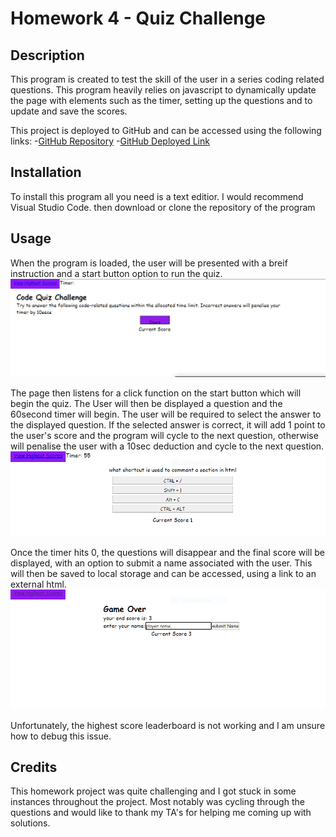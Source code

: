 # Homework 4 - Quiz Challenge

## Description

This program is created to test the skill of the user in a series coding related questions. This program heavily relies on javascript to dynamically update the page with elements such as the timer, setting up the questions and to update and save the scores. 

This project is deployed to GitHub and can be accessed using the following links:
    -[GitHub Repository](https://github.com/cn-kp/homework-week4-quiz-challenge)
    -[GitHub Deployed Link](https://cn-kp.github.io/homework-week4-quiz-challenge/)

## Installation

To install this program all you need is a text editior. I would recommend Visual Studio Code. then download or clone the repository of the program

## Usage

When the program is loaded, the user will be presented with a breif instruction and a start button option to run the quiz. 
![home page of quiz](./assets/images/home.png)

The page then listens for a click function on the start button which will begin the quiz.
The User will then be displayed a question and the 60second timer will begin. The user will be required to select the answer to the displayed question. If the selected answer is correct, it will add 1 point to the user's score and the program will cycle to the next question, otherwise will penalise the user with a 10sec deduction and cycle to the next question.
![functionality of the program](./assets/images/questions.png)

Once the timer hits 0, the questions will disappear and the final score will be displayed, with an option to submit a name associated with the user. This will then be saved to local storage and can be accessed, using a link to an external html. 
![end page](./assets/images/end.png)

Unfortunately, the highest score leaderboard is not working and I am unsure how to debug this issue.

## Credits

This homework project was quite challenging and I got stuck in some instances throughout the project.
Most notably was cycling through the questions and would like to thank my TA's for helping me coming up with solutions.

